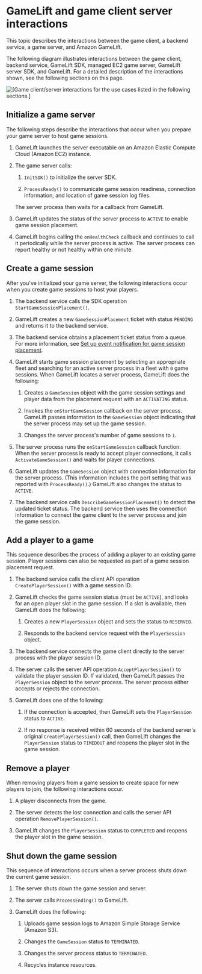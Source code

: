 # GameLift and game client server interactions<a name="gamelift-sdk-interactions"></a>

This topic describes the interactions between the game client, a backend service, a game server, and Amazon GameLift\.

The following diagram illustrates interactions between the game client, backend service, GameLift SDK, managed EC2 game server, GameLift server SDK, and GameLift\. For a detailed description of the interactions shown, see the following sections on this page\.

![\[Game client/server interactions for the use cases listed in the following sections.\]](http://docs.aws.amazon.com/gamelift/latest/developerguide/images/combined_api_interactions_vsd.png)

## Initialize a game server<a name="gamelift-sdk-interactions-launch"></a>

The following steps describe the interactions that occur when you prepare your game server to host game sessions\.

1. GameLift launches the server executable on an Amazon Elastic Compute Cloud \(Amazon EC2\) instance\.

1. The game server calls:

   1. `InitSDK()` to initialize the server SDK\.

   1. `ProcessReady()` to communicate game session readiness, connection information, and location of game session log files\.

   The server process then waits for a callback from GameLift\.

1. GameLift updates the status of the server process to `ACTIVE` to enable game session placement\.

1. GameLift begins calling the `onHealthCheck` callback and continues to call it periodically while the server process is active\. The server process can report healthy or not healthy within one minute\.

## Create a game session<a name="gamelift-sdk-interactions-start"></a>

After you've initialized your game server, the following interactions occur when you create game sessions to host your players\.

1. The backend service calls the SDK operation `StartGameSessionPlacement()`\.

1. GameLift creates a new `GameSessionPlacement` ticket with status `PENDING` and returns it to the backend service\.

1. The backend service obtains a placement ticket status from a queue\. For more information, see [Set up event notification for game session placement](queue-notification.md)\.

1. GameLift starts game session placement by selecting an appropriate fleet and searching for an active server process in a fleet with `0` game sessions\. When GameLift locates a server process, GameLift does the following:

   1. Creates a `GameSession` object with the game session settings and player data from the placement request with an `ACTIVATING` status\.

   1. Invokes the `onStartGameSession` callback on the server process\. GameLift passes information to the `GameSession` object indicating that the server process may set up the game session\.

   1. Changes the server process's number of game sessions to `1`\.

1. The server process runs the `onStartGameSession` callback function\. When the server process is ready to accept player connections, it calls `ActivateGameSession()` and waits for player connections\.

1. GameLift updates the `GameSession` object with connection information for the server process\. \(This information includes the port setting that was reported with `ProcessReady()`\.\) GameLift also changes the status to `ACTIVE`\.

1. The backend service calls `DescribeGameSessionPlacement()` to detect the updated ticket status\. The backend service then uses the connection information to connect the game client to the server process and join the game session\.

## Add a player to a game<a name="gamelift-sdk-interactions-add-player"></a>

This sequence describes the process of adding a player to an existing game session\. Player sessions can also be requested as part of a game session placement request\.

1. The backend service calls the client API operation `CreatePlayerSession()` with a game session ID\.

1. GameLift checks the game session status \(must be `ACTIVE`\), and looks for an open player slot in the game session\. If a slot is available, then GameLift does the following:

   1. Creates a new `PlayerSession` object and sets the status to `RESERVED`\.

   1. Responds to the backend service request with the `PlayerSession` object\.

1. The backend service connects the game client directly to the server process with the player session ID\.

1. The server calls the server API operation `AcceptPlayerSession()` to validate the player session ID\. If validated, then GameLift passes the `PlayerSession` object to the server process\. The server process either accepts or rejects the connection\.

1. GameLift does one of the following:

   1. If the connection is accepted, then GameLift sets the `PlayerSession` status to `ACTIVE`\.

   1. If no response is received within 60 seconds of the backend server's original `CreatePlayerSession()` call, then GameLift changes the `PlayerSession` status to `TIMEDOUT` and reopens the player slot in the game session\.

## Remove a player<a name="gamelift-sdk-interactions-remove-player"></a>

When removing players from a game session to create space for new players to join, the following interactions occur\.

1. A player disconnects from the game\.

1. The server detects the lost connection and calls the server API operation `RemovePlayerSession()`\.

1. GameLift changes the `PlayerSession` status to `COMPLETED` and reopens the player slot in the game session\.

## Shut down the game session<a name="gamelift-sdk-interactions-shutdown"></a>

This sequence of interactions occurs when a server process shuts down the current game session\. 

1. The server shuts down the game session and server\.

1. The server calls `ProcessEnding()` to GameLift\.

1. GameLift does the following:

   1. Uploads game session logs to Amazon Simple Storage Service \(Amazon S3\)\.

   1. Changes the `GameSession` status to `TERMINATED`\.

   1. Changes the server process status to `TERMINATED`\.

   1. Recycles instance resources\.